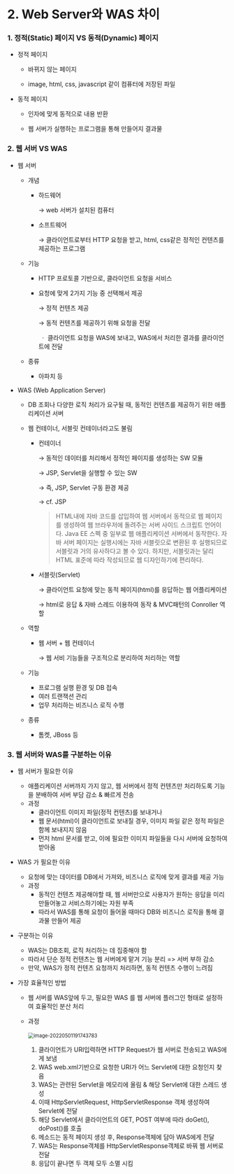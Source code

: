 # 2.  Web Server와 WAS 차이



### 1. 정적(Static) 페이지 VS 동적(Dynamic) 페이지

* 정적 페이지

  * 바뀌지 않는 페이지
  
  * image, html, css, javascript 같이 컴퓨터에 저장된 파일

* 동적 페이지

  * 인자에 맞게 동적으로 내용 반환

  * 웹 서버가 실행하는 프로그램을 통해 만들어지 결과물



### 2. 웹 서버 VS WAS

* 웹 서버

  * 개념

    * 하드웨어

      →   web 서버가 설치된 컴퓨터

    * 소프트웨어

      →   클라이언트로부터 HTTP 요청을 받고, html, css같은 정적인 컨텐츠를 제공하는 프로그램

  * 기능

    * HTTP 프로토콜 기반으로, 클라이언트 요청을 서비스

    * 요청에 맞게 2가지 기능 중 선택해서 제공

      →   정적 컨텐츠 제공

      →   동적 컨텐츠를 제공하기 위해 요청을 전달 

      ​	ㆍ 클라이언트 요청을 WAS에 보내고, WAS에서 처리한 결과를 클라이언트에 전달

  * 종류
  
    * 아파치 등

* WAS (Web Application Server) 

  * DB 조회나 다양한 로직 처리가 요구될 때, 동적인 컨텐츠를 제공하기 위한 애플리케이션 서버

  * 웹 컨테이너, 서블릿 컨테이너라고도 불림

    * 컨테이너

      →   동적인 데이터를 처리해서 정적인 페이지를 생성하는 SW 모듈

      →   JSP, Servlet을 실행할 수 있는 SW

      →   즉, JSP, Servlet 구동 환경 제공

      →   cf. JSP
      
      > HTML내에 자바 코드를 삽입하여 웹 서버에서 동적으로 웹 페이지를 생성하여 웹 브라우저에 돌려주는 서버 사이드 스크립트 언어이다. Java EE 스펙 중 일부로 웹 애플리케이션 서버에서 동작한다.
      > 자바 서버 페이지는 실행시에는 자바 서블릿으로 변환된 후 실행되므로 서블릿과 거의 유사하다고 볼 수 있다. 하지만, 서블릿과는 달리 HTML 표준에 따라 작성되므로 웹 디자인하기에 편리하다.
      
    * 서블릿(Servlet)

      →   클라이언트 요청에 맞는 동적 페이지(html)를 응답하는 웹 어플리케이션

      →   html로 응답 & 자바 스레드 이용하여 동작 & MVC패턴의 Conroller 역할

  * 역할

    * 웹 서버 + 웹 컨테이너
  
      →   웹 서비 기능들을 구조적으로 분리하여 처리하는 역할

  * 기능

    * 프로그램 실행 환경 및 DB 접속 
    * 여러 트랜잭션 관리
    * 업무 처리하는 비즈니스 로직 수행
  
  * 종류
  
    * 톰켓, JBoss 등
  



### 3. 웹 서버와 WAS를 구분하는 이유

* 웹 서버가 필요한 이유

  * 애플리케이션 서버까지 가지 않고, 웹 서버에서 정적 컨텐츠만 처리하도록 기능을 분배하여 서버 부담 감소 & 빠르게 전송
  * 과정
    * 클라이언트 이미지 파일(정적 컨텐츠)를 보내거나
    * 웹 문서(html)이 클라이언트로 보내질 경우, 이미지 파일 같은 정적 파일은 함께 보내지지 않음
    * 먼저 html 문서를 받고, 이에 필요한 이미지 파일들을 다시 서버에 요청하여 받아옴

* WAS 가 필요한 이유

  * 요청에 맞는 데이터를 DB에서 가져와, 비즈니스 로직에 맞게 결과를 제공 가능
  * 과정
    * 동적인 컨텐츠 제공해야할 때, 웹 서버만으로 사용자가 원하는 응답을 미리 만들어놓고 서비스하기에는 자원 부족
    * 따라서 WAS를 통해 요청이 들어올 때마다 DB와 비즈니스 로직을 통해 결과물 만들어 제공

* 구분하는 이유

  * WAS는 DB조회, 로직 처리하는 데 집중해야 함
  * 따라서 단순 정적 컨텐츠는 웹 서버에게 맡겨 기능 분리 => 서버 부하 감소
  * 만약, WAS가 정적 컨텐츠 요청까지 처리하면, 동적 컨텐츠 수행이 느려짐

* 가장 효율적인 방법

  * 웹 서버를 WAS앞에 두고, 필요한 WAS 를 웹 서버에 플러그인 형태로 설정하여 효율적인 분산 처리

  * 과정

    ​	<img src="https://user-images.githubusercontent.com/70613905/166141716-26cbe928-18de-40d9-80d2-1882db0c55c4.JPG" alt="image-20220501191743783" style="zoom:80%;" />

    1. 클라이언트가 URI입력하면 HTTP Request가 웹 서버로 전송되고 WAS에게 보냄
    2. WAS web.xml기반으로 요청한 URI가 어느 Servlet에 대한 요청인지 찾음
    3. WAS는 관련된 Servlet을 메모리에 올림 & 해당 Servlet에 대한 스레드 생성 
    4. 이때 HttpServletRequest, HttpServletResponse 객체 생성하여 Servlet에 전달
    5. 해당 Servlet에서 클라이언트의 GET, POST 여부에 따라 doGet(), doPost()를 호출
    6. 메소드는 동적 페이지 생성 후, Response객체에 담아 WAS에게 전달
    7. WAS는 Response객체를 HttpServletResponse객체로 바꿔 웹 서버로 전달
    8. 응답이 끝나면 두 객체 모두 소멸 시킴
